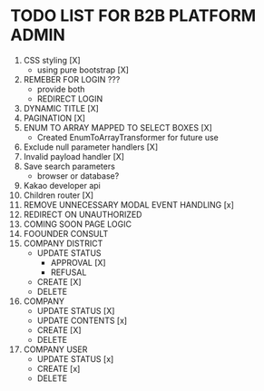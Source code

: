 # TODO LIST FOR B2B PLATFORM ADMIN

1. CSS styling [X]
   - using pure bootstrap [X]
2. REMEBER FOR LOGIN ???
   - provide both
   - REDIRECT LOGIN
3. DYNAMIC TITLE [X]
4. PAGINATION [X]
5. ENUM TO ARRAY MAPPED TO SELECT BOXES [X]
   - Created EnumToArrayTransformer for future use
6. Exclude null parameter handlers [X]
7. Invalid payload handler [X]
8. Save search parameters
   - browser or database?
9. Kakao developer api
10. Children router [X]
11. REMOVE UNNECESSARY MODAL EVENT HANDLING [x]
12. REDIRECT ON UNAUTHORIZED
13. COMING SOON PAGE LOGIC
14. FOOUNDER CONSULT
15. COMPANY DISTRICT
    - UPDATE STATUS
      - APPROVAL [X]
      - REFUSAL
    - CREATE [X]
    - DELETE
16. COMPANY
    - UPDATE STATUS [X]
    - UPDATE CONTENTS [x]
    - CREATE [X]
    - DELETE
17. COMPANY USER
    - UPDATE STATUS [x]
    - CREATE [x]
    - DELETE
